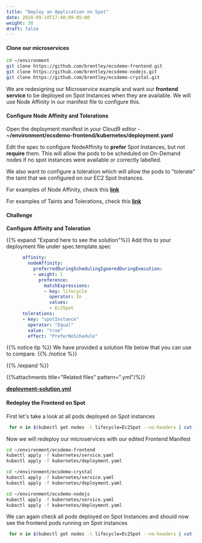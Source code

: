 ```yaml
---
title: "Deploy an Application on Spot"
date: 2018-09-18T17:40:09-05:00
weight: 30
draft: false
---
```


#### Clone our microservices 

```bash
cd ~/environment
git clone https://github.com/brentley/ecsdemo-frontend.git
git clone https://github.com/brentley/ecsdemo-nodejs.git
git clone https://github.com/brentley/ecsdemo-crystal.git
```
We are redesigning our Microservice example and want our **frontend service** to be deployed on Spot Instances when they are available. We will use Node Affinity in our manifest file to configure this.

#### Configure Node Affinity and Tolerations

Open the deployment manifest in your Cloud9 editor - **~/environment/ecsdemo-frontend/kubernetes/deployment.yaml**

Edit the spec to configure NodeAffinity to **prefer** Spot Instances, but not **require** them. This will allow the pods to be scheduled on On-Demand nodes if no spot instances were available or correctly labelled.

We also want to configure a toleration which will allow the pods to "tolerate" the taint that we configured on our EC2 Spot Instances.

For examples of Node Affinity, check this [**link**](https://kubernetes.io/docs/concepts/configuration/assign-pod-node/#affinity-and-anti-affinity)

For examples of Taints and Tolerations, check this [**link**](https://kubernetes.io/docs/concepts/configuration/taint-and-toleration/)

#### Challenge

**Configure Affinity and Toleration**

{{% expand "Expand here to see the solution"%}}
Add this to your deployment file under spec.template.spec

```yaml
      affinity:
        nodeAffinity:
          preferredDuringSchedulingIgnoredDuringExecution:
          - weight: 1
            preference:
              matchExpressions:
              - key: lifecycle
                operator: In
                values:
                - Ec2Spot
      tolerations:
      - key: "spotInstance"
        operator: "Equal"
        value: "true"
        effect: "PreferNoSchedule"
```

{{% notice tip %}}
 We have provided a solution file below that you can use to compare.
{{% /notice %}}

{{% /expand %}}

{{%attachments title="Related files" pattern=".yml"/%}}

[**deployment-solution.yml**](https://raw.githubusercontent.com/enghwa/ID-eks-ws3/master/workshop/content/eks/150_spotworkers/preferspot.files/deployment-solution.yml)


#### Redeploy the Frontend on Spot

First let's take a look at all pods deployed on Spot instances

```bash
 for n in $(kubectl get nodes -l lifecycle=Ec2Spot --no-headers | cut -d " " -f1); do echo "Pods on instance ${n}:";kubectl get pods --all-namespaces  --no-headers --field-selector spec.nodeName=${n} ; echo ; done
```

Now we will redeploy  our microservices with our edited Frontend Manifest

```bash
cd ~/environment/ecsdemo-frontend
kubectl apply -f kubernetes/service.yaml
kubectl apply -f kubernetes/deployment.yaml

cd ~/environment/ecsdemo-crystal
kubectl apply -f kubernetes/service.yaml
kubectl apply -f kubernetes/deployment.yaml

cd ~/environment/ecsdemo-nodejs
kubectl apply -f kubernetes/service.yaml
kubectl apply -f kubernetes/deployment.yaml
```

We can again check all pods deployed on Spot Instances and should now see the frontend pods running on Spot instances

```bash
 for n in $(kubectl get nodes -l lifecycle=Ec2Spot --no-headers | cut -d " " -f1); do echo "Pods on instance ${n}:";kubectl get pods --all-namespaces  --no-headers --field-selector spec.nodeName=${n} ; echo ; done
```
